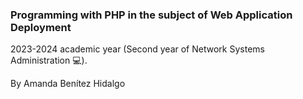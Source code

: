 ### Programming with PHP in the subject of Web Application Deployment
2023-2024 academic year (Second year of Network Systems Administration 💻).

By Amanda Benítez Hidalgo 